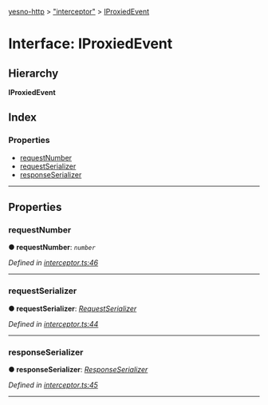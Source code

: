 [yesno-http](../README.md) > ["interceptor"](../modules/_interceptor_.md) > [IProxiedEvent](../interfaces/_interceptor_.iproxiedevent.md)

# Interface: IProxiedEvent

## Hierarchy

**IProxiedEvent**

## Index

### Properties

* [requestNumber](_interceptor_.iproxiedevent.md#requestnumber)
* [requestSerializer](_interceptor_.iproxiedevent.md#requestserializer)
* [responseSerializer](_interceptor_.iproxiedevent.md#responseserializer)

---

## Properties

<a id="requestnumber"></a>

###  requestNumber

**● requestNumber**: *`number`*

*Defined in [interceptor.ts:46](https://github.com/FormidableLabs/yesno/blob/acc9f7a/src/interceptor.ts#L46)*

___
<a id="requestserializer"></a>

###  requestSerializer

**● requestSerializer**: *[RequestSerializer](../classes/_http_serializer_.requestserializer.md)*

*Defined in [interceptor.ts:44](https://github.com/FormidableLabs/yesno/blob/acc9f7a/src/interceptor.ts#L44)*

___
<a id="responseserializer"></a>

###  responseSerializer

**● responseSerializer**: *[ResponseSerializer](../classes/_http_serializer_.responseserializer.md)*

*Defined in [interceptor.ts:45](https://github.com/FormidableLabs/yesno/blob/acc9f7a/src/interceptor.ts#L45)*

___

